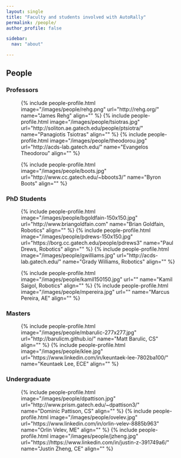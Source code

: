 ```yaml
---
layout: single
title: "Faculty and students involved with AutoRally"
permalink: /people/
author_profile: false

sidebar:
  nav: "about"

---
```


<h2 class="page__title"> People</h2>

<h3 class="page__subtitle">Professors</h3>

<figure class="third">
	{% include people-profile.html image="/images/people/rehg.png" url="http://rehg.org/" name="James Rehg" align="" %}
	{% include people-profile.html image="/images/people/tsiotras.jpg" url="http://soliton.ae.gatech.edu/people/ptsiotra/" name="Panagiotis Tsiotras" align="" %}
	{% include people-profile.html image="/images/people/theodorou.jpg" url="http://acds-lab.gatech.edu/" name="Evangelos Theodorou" align="" %}
</figure>
<figure class="third">
	{% include people-profile.html image="/images/people/boots.jpg" url="http://www.cc.gatech.edu/~bboots3/" name="Byron Boots" align="" %}
</figure>

<h3 class="page__subtitle">PhD Students</h3>

<figure class="third">
	{% include people-profile.html image="/images/people/bgoldfain-150x150.jpg" url="http://www.briangoldfain.com" name="Brian Goldfain, Robotics" align="" %}
	{% include people-profile.html image="/images/people/pdrews-150x150.jpg" url="https://borg.cc.gatech.edu/people/pdrews3" name="Paul Drews, Robotics" align="" %}
	{% include people-profile.html image="/images/people/gwilliams.jpg" url="http://acds-lab.gatech.edu/" name="Grady Williams, Robotics" align="" %}
</figure>
<figure class="third">
	{% include people-profile.html image="/images/people/kamil150150.jpg" url="" name="Kamil Saigol, Robotics" align="" %}
	{% include people-profile.html image="/images/people/mpereira.jpg" url="" name="Marcus Pereira, AE" align="" %}
</figure>

<h3 class="page__subtitle">Masters</h3>

<figure class="third">
	{% include people-profile.html image="/images/people/mbarulic-277x277.jpg" url="http://barulicm.github.io/" name="Matt Barulic, CS" align="" %}
	{% include people-profile.html image="/images/people/klee.jpg" url="https://www.linkedin.com/in/keuntaek-lee-7802ba100/" name="Keuntaek Lee, ECE" align="" %}
</figure>

<h3 class="page__subtitle">Undergraduate</h3>

<figure class="third">
	{% include people-profile.html image="/images/people/dpattison.jpg" url="http://www.prism.gatech.edu/~dpattison3/" name="Dominic Pattison, CS" align="" %}
	{% include people-profile.html image="/images/people/ovelev.jpg" url="https://www.linkedin.com/in/orlin-velev-8885b963" name="Orlin Velev, ME" align="" %}
	{% include people-profile.html image="/images/people/jzheng.jpg" url="https://https://www.linkedin.com/in/justin-z-391749a6/" name="Justin Zheng, CE" align="" %}
</figure>